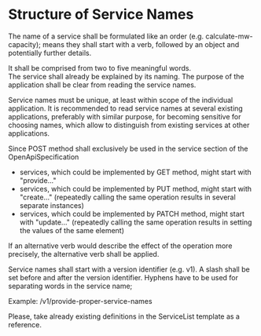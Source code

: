 # Structure of Service Names

The name of a service shall be formulated like an order (e.g. calculate-mw-capacity); means they shall start with a verb, followed by an object and potentially further details.

It shall be comprised from two to five meaningful words.  
The service shall already be explained by its naming. The purpose of the application shall be clear from reading the service names.

Service names must be unique, at least within scope of the individual application. It is recommended to read service names at several existing applications, preferably with similar purpose, for becoming sensitive for choosing names, which allow to distinguish from existing services at other applications.

Since POST method shall exclusively be used in the service section of the OpenApiSpecification
* services, which could be implemented by GET method, might start with "provide..."
* services, which could be implemented by PUT method, might start with "create..." (repeatedly calling the same operation results in several separate instances)
* services, which could be implemented by PATCH method, might start with "update..." (repeatedly calling the same operation results in setting the values of the same element)  

If an alternative verb would describe the effect of the operation more precisely, the alternative verb shall be applied.

Service names shall start with a version identifier (e.g. v1). A slash shall be set before and after the version identifier. Hyphens have to be used for separating words in the service name; 

Example: /v1/provide-proper-service-names

Please, take already existing definitions in the ServiceList template as a reference.





